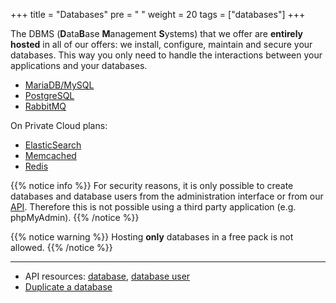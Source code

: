 +++
title = "Databases"
pre = "<i class='fas fa-fw fa-database'></i> "
weight = 20
tags = ["databases"]
+++

The DBMS (**D**ata**B**ase **M**anagement **S**ystems) that we offer are **entirely hosted** in all of our offers: we install, configure, maintain and secure your databases. This way you only need to handle the interactions between your applications and your databases.

- [MariaDB/MySQL](databases/mariadb)
- [PostgreSQL](databases/postgresql)
- [RabbitMQ](databases/rabbitmq)

On Private Cloud plans:

- [ElasticSearch](databases/elasticsearch)
- [Memcached](databases/memcached)
- [Redis](databases/redis)

{{% notice info %}}
For security reasons, it is only possible to create databases and database users from the administration interface or from our [API](api). Therefore this is not possible using a third party application (e.g. phpMyAdmin).
{{% /notice %}}

{{% notice warning %}}
Hosting **only** databases in a free pack is not allowed.
{{% /notice %}}

---

- API resources: [database](https://api.alwaysdata.com/v1/database/doc/), [database user](https://api.alwaysdata.com/v1/database/user/doc/)
- [Duplicate a database](databases/duplicate-database)

